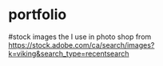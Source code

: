 # portfolio
#stock images the I use in photo shop from https://stock.adobe.com/ca/search/images?k=viking&search_type=recentsearch